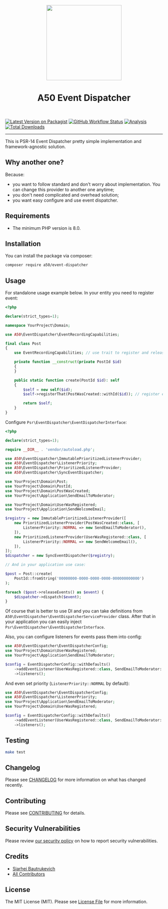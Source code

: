 <p align="center">
    <a href="https://github.com/A50dev" target="_blank">
        <img src="https://avatars0.githubusercontent.com/u/86768962" height="240px">
    </a>
    <h1 align="center">A50 Event Dispatcher</h1>
    <br>
</p>

[![Latest Version on Packagist](https://img.shields.io/packagist/v/a50/event-dispatcher.svg?style=flat-square)](https://packagist.org/packages/a50/event-dispatcher)
[![GitHub Workflow Status](https://img.shields.io/github/workflow/status/a50/event-dispatcher/tests?label=tests)](https://github.com/a50/event-dispatcher/actions/workflows/test.yml)
[![Analysis](https://github.com/a50/event-dispatcher/actions/workflows/analyse.yml/badge.svg?branch=main)](https://github.com/a50/container/actions/workflows/analyse.yml)
[![Total Downloads](https://img.shields.io/packagist/dt/a50/event-dispatcher.svg?style=flat-square)](https://packagist.org/packages/a50/event-dispatcher)

---

This is PSR-14 Event Dispatcher pretty simple implementation and framework-agnostic solution.

## Why another one?

Because: 
- you want to follow standard and don't worry about implementation. You 
can change this provider to another one anytime;
- you don't need complicated and overhead solution;
- you want easy configure and use event dispatcher.

## Requirements

- The minimum PHP version is 8.0.

## Installation

You can install the package via composer:

```bash
composer require a50/event-dispatcher
```

## Usage

For standalone usage example below. In your entity you need to register event:

```php
<?php

declare(strict_types=1);

namespace YourProject\Domain;

use A50\EventDispatcher\EventRecordingCapabilities;

final class Post
{
    use EventRecordingCapabilities; // use trait to register and release events

    private function __construct(private PostId $id)
    {
    }

    public static function create(PostId $id): self
    {
        $self = new self($id);
        $self->registerThat(PostWasCreated::withId($id)); // register event

        return $self;
    }
}

```

Configure `Psr\EventDispatcher\EventDispatcherInterface`:

```php
<?php

declare(strict_types=1);

require __DIR__ . 'vendor/autoload.php';

use A50\EventDispatcher\ImmutablePrioritizedListenerProvider;
use A50\EventDispatcher\ListenerPriority;
use A50\EventDispatcher\PrioritizedListenerProvider;
use A50\EventDispatcher\SyncEventDispatcher;

use YourProject\Domain\Post;
use YourProject\Domain\PostId;
use YourProject\Domain\PostWasCreated;
use YourProject\Application\SendEmailToModerator;

use YourProject\Domain\UserWasRegistered;
use YourProject\Application\SendWelcomeEmail;

$registry = new ImmutablePrioritizedListenerProvider([
    new PrioritizedListenerProvider(PostWasCreated::class, [
        ListenerPriority::NORMAL => new SendEmailToModerator(),
    ]),
    new PrioritizedListenerProvider(UserWasRegistered::class, [
        ListenerPriority::NORMAL => new SendWelcomeEmail(), 
    ]),
]);
$dispatcher = new SyncEventDispatcher($registry);

// And in your application use case:

$post = Post::create(
    PostId::fromString('00000000-0000-0000-0000-000000000000')
);

foreach ($post->releaseEvents() as $event) {
    $dispatcher->dispatch($event);
}

```

Of course that is better to use DI and you can take 
definitions from `A50\EventDispatcher\EventDispatcherServiceProvider` class. 
After that in your application you can easily inject `Psr\EventDispatcher\EventDispatcherInterface`.

Also, you can configure listeners for events pass them into config:

```php
use A50\EventDispatcher\EventDispatcherConfig;
use YourProject\Domain\UserWasRegistered;
use YourProject\Application\SendEmailToModerator;

$config = EventDispatcherConfig::withDefaults()
    ->addEventListener(UserWasRegistered::class, SendEmailToModerator::class)
    ->listeners();
```

And even set priority (`ListenerPriority::NORMAL` by default):

```php
use A50\EventDispatcher\EventDispatcherConfig;
use A50\EventDispatcher\ListenerPriority;
use YourProject\Application\SendEmailToModerator;
use YourProject\Domain\UserWasRegistered;

$config = EventDispatcherConfig::withDefaults()
    ->addEventListener(UserWasRegistered::class, SendEmailToModerator::class, ListenerPriority::HIGH)
    ->listeners();
```

## Testing

```bash
make test
```

## Changelog

Please see [CHANGELOG](CHANGELOG.md) for more information on what has changed recently.

## Contributing

Please see [CONTRIBUTING](.github/CONTRIBUTING.md) for details.

## Security Vulnerabilities

Please review [our security policy](../../security/policy) on how to report security vulnerabilities.

## Credits

- [Siarhei Bautrukevich](https://github.com/bautrukevich)
- [All Contributors](../../contributors)

## License

The MIT License (MIT). Please see [License File](LICENSE.md) for more information.
